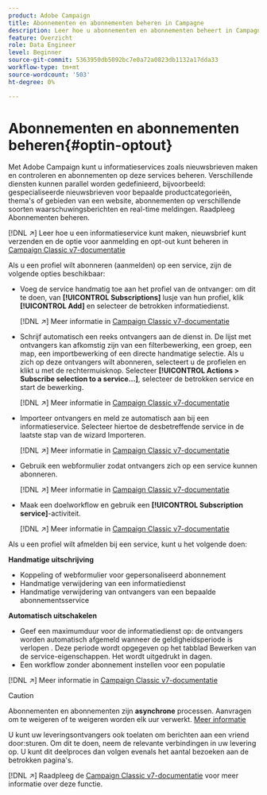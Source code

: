 ```yaml
---
product: Adobe Campaign
title: Abonnementen en abonnementen beheren in Campagne
description: Leer hoe u abonnementen en abonnementen beheert in Campagne v8
feature: Overzicht
role: Data Engineer
level: Beginner
source-git-commit: 5363950db5092bc7e0a72a0823db1132a17dda33
workflow-type: tm+mt
source-wordcount: '503'
ht-degree: 0%

---
```


# Abonnementen en abonnementen beheren{#optin-optout}

Met Adobe Campaign kunt u informatieservices zoals nieuwsbrieven maken en controleren en abonnementen op deze services beheren. Verschillende diensten kunnen parallel worden gedefinieerd, bijvoorbeeld: gespecialiseerde nieuwsbrieven voor bepaalde productcategorieën, thema&#39;s of gebieden van een website, abonnementen op verschillende soorten waarschuwingsberichten en real-time meldingen. Raadpleeg Abonnementen beheren.

[!DNL :arrow_upper_right:] Leer hoe u een informatieservice kunt maken, nieuwsbrief kunt verzenden en de optie voor aanmelding en opt-out kunt beheren in  [Campaign Classic v7-documentatie](https://experienceleague.adobe.com/docs/campaign-classic/using/sending-messages/subscriptions-and-referrals/managing-subscriptions.html)

Als u een profiel wilt abonneren (aanmelden) op een service, zijn de volgende opties beschikbaar:

* Voeg de service handmatig toe aan het profiel van de ontvanger: om dit te doen, van **[!UICONTROL Subscriptions]** lusje van hun profiel, klik **[!UICONTROL Add]** en selecteer de betrokken informatiedienst.

   [!DNL :arrow_upper_right:] Meer informatie in  [Campaign Classic v7-documentatie](https://experienceleague.adobe.com/docs/campaign-classic/using/getting-started/profile-management/editing-a-profile.html?lang=en#deliveries-tab)

* Schrijf automatisch een reeks ontvangers aan de dienst in. De lijst met ontvangers kan afkomstig zijn van een filterbewerking, een groep, een map, een importbewerking of een directe handmatige selectie. Als u zich op deze ontvangers wilt abonneren, selecteert u de profielen en klikt u met de rechtermuisknop. Selecteer **[!UICONTROL Actions > Subscribe selection to a service...]**, selecteer de betrokken service en start de bewerking.

   [!DNL :arrow_upper_right:] Meer informatie in  [Campaign Classic v7-documentatie](https://experienceleague.adobe.com/docs/campaign-classic/using/getting-started/profile-management/editing-a-profile.html?lang=en#deliveries-tab)


* Importeer ontvangers en meld ze automatisch aan bij een informatieservice. Selecteer hiertoe de desbetreffende service in de laatste stap van de wizard Importeren.

   [!DNL :arrow_upper_right:] Meer informatie in  [Campaign Classic v7-documentatie](https://experienceleague.adobe.com/docs/campaign-classic/using/getting-started/importing-and-exporting-data/generic-imports-exports/executing-import-jobs.html?lang=en#step-5---additional-step-when-importing-recipients)

* Gebruik een webformulier zodat ontvangers zich op een service kunnen abonneren.

   [!DNL :arrow_upper_right:] Meer informatie in  [Campaign Classic v7-documentatie](https://experienceleague.adobe.com/docs/campaign-classic/using/designing-content/web-forms/use-cases--web-forms.html?lang=en#create-a-subscription--form-with-double-opt-in)


* Maak een doelworkflow en gebruik een **[!UICONTROL Subscription service]**-activiteit.

   [!DNL :arrow_upper_right:] Meer informatie in  [Campaign Classic v7-documentatie](https://experienceleague.adobe.com/docs/campaign-classic/using/automating-with-workflows/targeting-activities/subscription-services.html?lang=en#example--subscribe-a-list-of-recipients-to-a-newsletter)


Als u een profiel wilt afmelden bij een service, kunt u het volgende doen:

**Handmatige uitschrijving**

* Koppeling of webformulier voor gepersonaliseerd abonnement
* Handmatige verwijdering van een informatiedienst
* Handmatige verwijdering van ontvangers van een bepaalde abonnementsservice

**Automatisch uitschakelen**

* Geef een maximumduur voor de informatiedienst op: de ontvangers worden automatisch afgemeld wanneer de geldigheidsperiode is verlopen . Deze periode wordt opgegeven op het tabblad Bewerken van de service-eigenschappen. Het wordt uitgedrukt in dagen.
* Een workflow zonder abonnement instellen voor een populatie

[!DNL :arrow_upper_right:] Meer informatie in  [Campaign Classic v7-documentatie](https://experienceleague.adobe.com/docs/campaign-classic/using/sending-messages/subscriptions-and-referrals/managing-subscriptions.html?lang=en#unsubscribing-a-recipient-from-a-service)


>[!CAUTION]
>
>Abonnementen en abonnementen zijn **asynchrone** processen. Aanvragen om te weigeren of te weigeren worden elk uur verwerkt. [Meer informatie](../dev/new-apis.md#sub-apis)

U kunt uw leveringsontvangers ook toelaten om berichten aan een vriend door:sturen. Om dit te doen, neem de relevante verbindingen in uw levering op. U kunt dit deelproces dan volgen evenals het aantal bezoeken aan de betrokken pagina&#39;s.

[!DNL :arrow_upper_right:] Raadpleeg de  [Campaign Classic v7-documentatie](https://experienceleague.adobe.com/docs/campaign-classic/using/sending-messages/subscriptions-and-referrals/viral-and-social-marketing.html?lang=en#viral-marketing--forward-to-a-friend) voor meer informatie over deze functie.